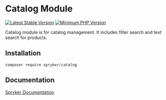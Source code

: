 # Catalog Module
[![Latest Stable Version](https://poser.pugx.org/spryker/catalog/v/stable.svg)](https://packagist.org/packages/spryker/catalog)
[![Minimum PHP Version](https://img.shields.io/badge/php-%3E%3D%208.3-8892BF.svg)](https://php.net/)

Catalog module is for catalog management. It includes filter search and text search for products.

## Installation

```
composer require spryker/catalog
```

## Documentation

[Spryker Documentation](https://docs.spryker.com)
